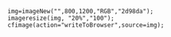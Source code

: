 ```luceescript+trycf
img=imageNew("",800,1200,"RGB","2d98da");
imageresize(img, "20%","100");
cfimage(action="writeToBrowser",source=img);
```
